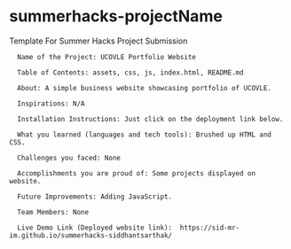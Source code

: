 # summerhacks-projectName
Template For Summer Hacks Project Submission

      Name of the Project: UCOVLE Portfolio Website
      
      Table of Contents: assets, css, js, index.html, README.md
      
      About: A simple business website showcasing portfolio of UCOVLE.
      
      Inspirations: N/A
            
      Installation Instructions: Just click on the deployment link below.
      
      What you learned (languages and tech tools): Brushed up HTML and CSS.
      
      Challenges you faced: None
      
      Accomplishments you are proud of: Some projects displayed on website.
      
      Future Improvements: Adding JavaScript.
      
      Team Members: None
      
      Live Demo Link (Deployed website link):  https://sid-mr-im.github.io/summerhacks-siddhantsarthak/
